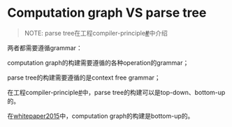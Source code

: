 # Computation graph VS parse tree

> NOTE: parse tree在工程compiler-principle[#](https://dengking.github.io/compiler-principle/#compiler-principle)中介绍

两者都需要遵循grammar：

computation graph的构建需要遵循的各种operation的grammar；

parse tree的构建需要遵循的是context free grammar；

在工程compiler-principle[#](https://dengking.github.io/compiler-principle/#compiler-principle)中，parse tree的构建可以是top-down、bottom-up的。

在[whitepaper2015](./whitepaper2015.md)中，computation graph的构建是bottom-up的。